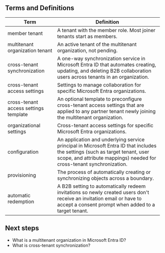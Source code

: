## Terms and Definitions

| Term                          | Definition                                                                                                                         |
|-------------------------------|------------------------------------------------------------------------------------------------------------------------------------|
| member tenant                 | A tenant with the member role. Most joiner tenants start as members.                                                               |
| multitenant organization tenant | An active tenant of the multitenant organization, not pending.                                                                      |
| cross-tenant synchronization   | A one-way synchronization service in Microsoft Entra ID that automates creating, updating, and deleting B2B collaboration users across tenants in an organization. |
| cross-tenant access settings   | Settings to manage collaboration for specific Microsoft Entra organizations.                                                        |
| cross-tenant access settings template | An optional template to preconfigure cross-tenant access settings that are applied to any partner tenant newly joining the multitenant organization. |
| organizational settings       | Cross-tenant access settings for specific Microsoft Entra organizations.                                                           |
| configuration                 | An application and underlying service principal in Microsoft Entra ID that includes the settings (such as target tenant, user scope, and attribute mappings) needed for cross-tenant synchronization. |
| provisioning                  | The process of automatically creating or synchronizing objects across a boundary.                                                   |
| automatic redemption          | A B2B setting to automatically redeem invitations so newly created users don't receive an invitation email or have to accept a consent prompt when added to a target tenant. |

## Next steps

- What is a multitenant organization in Microsoft Entra ID?
- What is cross-tenant synchronization?